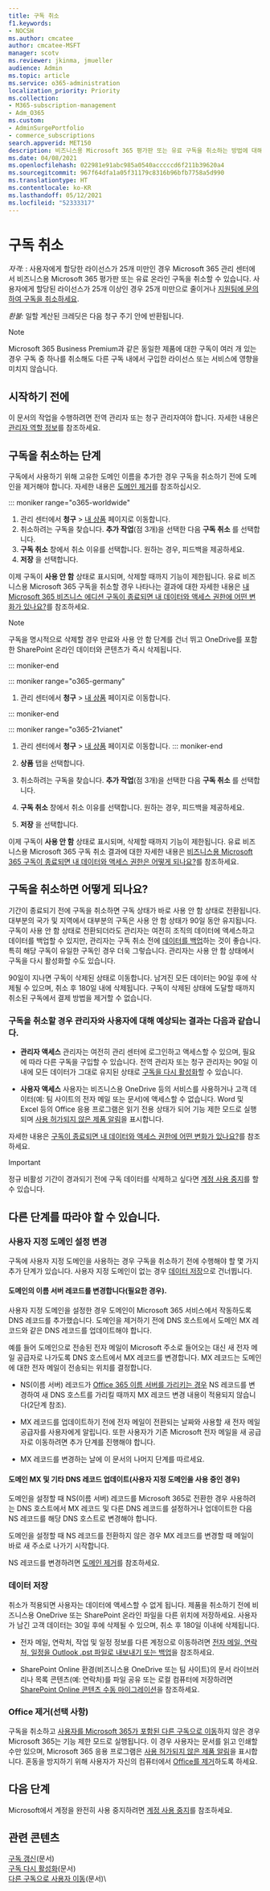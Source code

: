 ```yaml
---
title: 구독 취소
f1.keywords:
- NOCSH
ms.author: cmcatee
author: cmcatee-MSFT
manager: scotv
ms.reviewer: jkinma, jmueller
audience: Admin
ms.topic: article
ms.service: o365-administration
localization_priority: Priority
ms.collection:
- M365-subscription-management
- Adm_O365
ms.custom:
- AdminSurgePortfolio
- commerce_subscriptions
search.appverid: MET150
description: 비즈니스용 Microsoft 365 평가판 또는 유료 구독을 취소하는 방법에 대해 알아보세요.
ms.date: 04/08/2021
ms.openlocfilehash: 022981e91abc985a0540acccccd6f211b39620a4
ms.sourcegitcommit: 967f64dfa1a05f31179c8316b96bfb7758a5d990
ms.translationtype: HT
ms.contentlocale: ko-KR
ms.lasthandoff: 05/12/2021
ms.locfileid: "52333317"
---
```

# <a name="cancel-your-subscription"></a>구독 취소

*자격:* : 사용자에게 할당한 라이선스가 25개 미만인 경우 Microsoft 365 관리 센터에서 비즈니스용 Microsoft 365 평가판 또는 유료 온라인 구독을 취소할 수 있습니다. 사용자에게 할당된 라이선스가 25개 이상인 경우 25개 미만으로 줄이거나 [지원팀에 문의하여 구독을 취소하세요](../../business-video/get-help-support.md).

*환불:* 일할 계산된 크레딧은 다음 청구 주기 안에 반환됩니다.

> [!NOTE]
> Microsoft 365 Business Premium과 같은 동일한 제품에 대한 구독이 여러 개 있는 경우 구독 중 하나를 취소해도 다른 구독 내에서 구입한 라이선스 또는 서비스에 영향을 미치지 않습니다.

## <a name="before-you-begin"></a>시작하기 전에

이 문서의 작업을 수행하려면 전역 관리자 또는 청구 관리자여야 합니다. 자세한 내용은 [관리자 역할 정보](../../admin/add-users/about-admin-roles.md)를 참조하세요.

## <a name="steps-to-cancel-your-subscription"></a>구독을 취소하는 단계

구독에서 사용하기 위해 고유한 도메인 이름을 추가한 경우 구독을 취소하기 전에 도메인을 제거해야 합니다. 자세한 내용은 [도메인 제거](../../admin/get-help-with-domains/remove-a-domain.md)를 참조하십시오.

::: moniker range="o365-worldwide"

1. 관리 센터에서 **청구** \> <a href="https://go.microsoft.com/fwlink/p/?linkid=842054" target="_blank">내 상품</a> 페이지로 이동합니다.
2. 취소하려는 구독을 찾습니다. **추가 작업**(점 3개)을 선택한 다음 **구독 취소** 를 선택합니다.
3. **구독 취소** 창에서 취소 이유를 선택합니다. 원하는 경우, 피드백을 제공하세요.
4. **저장** 을 선택합니다.

이제 구독이 **사용 안 함** 상태로 표시되며, 삭제할 때까지 기능이 제한됩니다. 유료 비즈니스용 Microsoft 365 구독을 취소할 경우 나타나는 결과에 대한 자세한 내용은 [내 Microsoft 365 비즈니스 에디션 구독이 종료되면 내 데이터와 액세스 권한에 어떤 변화가 있나요?](what-if-my-subscription-expires.md)를 참조하세요.

> [!NOTE]
> 구독을 명시적으로 삭제할 경우 만료와 사용 안 함 단계를 건너 뛰고 OneDrive를 포함한 SharePoint 온라인 데이터와 콘텐츠가 즉시 삭제됩니다.

::: moniker-end

::: moniker range="o365-germany"

1. 관리 센터에서 **청구** \> <a href="https://go.microsoft.com/fwlink/p/?linkid=847745" target="_blank">내 상품</a> 페이지로 이동합니다.

::: moniker-end

::: moniker range="o365-21vianet"

1. 관리 센터에서 **청구** \> <a href="https://go.microsoft.com/fwlink/p/?linkid=850626" target="_blank">내 상품</a> 페이지로 이동합니다.
::: moniker-end

2. **상품** 탭을 선택합니다.
3. 취소하려는 구독을 찾습니다. **추가 작업**(점 3개)을 선택한 다음 **구독 취소** 를 선택합니다.
4. **구독 취소** 창에서 취소 이유를 선택합니다. 원하는 경우, 피드백을 제공하세요.
5. **저장** 을 선택합니다.

이제 구독이 **사용 안 함** 상태로 표시되며, 삭제할 때까지 기능이 제한됩니다. 유료 비즈니스용 Microsoft 365 구독 취소 결과에 대한 자세한 내용은 [비즈니스용 Microsoft 365 구독이 종료되면 내 데이터와 액세스 권한은 어떻게 되나요?](what-if-my-subscription-expires.md)를 참조하세요.

## <a name="what-happens-when-you-cancel-a-subscription"></a>구독을 취소하면 어떻게 되나요?

기간이 종료되기 전에 구독을 취소하면 구독 상태가 바로 사용 안 함 상태로 전환됩니다. 대부분의 국가 및 지역에서 대부분의 구독은 사용 안 함 상태가 90일 동안 유지됩니다. 구독이 사용 안 함 상태로 전환되더라도 관리자는 여전히 조직의 데이터에 액세스하고 데이터를 백업할 수 있지만, 관리자는 구독 취소 전에 [데이터를 백업](back-up-data-before-switching-plans.md)하는 것이 좋습니다. 특히 해당 구독이 유일한 구독인 경우 더욱 그렇습니다. 관리자는 사용 안 함 상태에서 구독을 다시 활성화할 수도 있습니다.

90일이 지나면 구독이 삭제된 상태로 이동합니다. 남겨진 모든 데이터는 90일 후에 삭제될 수 있으며, 취소 후 180일 내에 삭제됩니다. 구독이 삭제된 상태에 도달할 때까지 취소된 구독에서 결제 방법을 제거할 수 없습니다.

### <a name="what-to-expect-for-you-and-your-users-if-you-cancel-a-subscription"></a>구독을 취소할 경우 관리자와 사용자에 대해 예상되는 결과는 다음과 같습니다.
  
- **관리자 액세스** 관리자는 여전히 관리 센터에 로그인하고 액세스할 수 있으며, 필요에 따라 다른 구독을 구입할 수 있습니다. 전역 관리자 또는 청구 관리자는 90일 이내에 모든 데이터가 그대로 유지된 상태로 [구독을 다시 활성화](reactivate-your-subscription.md)할 수 있습니다.

- **사용자 액세스** 사용자는 비즈니스용 OneDrive 등의 서비스를 사용하거나 고객 데이터(예: 팀 사이트의 전자 메일 또는 문서)에 액세스할 수 없습니다. Word 및 Excel 등의 Office 응용 프로그램은 읽기 전용 상태가 되어 기능 제한 모드로 실행되며 [사용 허가되지 않은 제품 알림](https://support.microsoft.com/office/0d23d3c0-c19c-4b2f-9845-5344fedc4380.aspx)을 표시합니다.

자세한 내용은 [구독이 종료되면 내 데이터와 액세스 권한에 어떤 변화가 있나요?](what-if-my-subscription-expires.md)를 참조하세요.

> [!IMPORTANT]
> 정규 비활성 기간이 경과되기 전에 구독 데이터를 삭제하고 싶다면 [계정 사용 중지](../close-your-account.md)를 할 수 있습니다.

## <a name="other-steps-you-might-have-to-take"></a>다른 단계를 따라야 할 수 있습니다.

### <a name="change-custom-domain-settings"></a>사용자 지정 도메인 설정 변경

구독에 사용자 지정 도메인을 사용하는 경우 구독을 취소하기 전에 수행해야 할 몇 가지 추가 단계가 있습니다. 사용자 지정 도메인이 없는 경우 [데이터 저장](#save-your-data)으로 건너뜁니다.

#### <a name="change-your-domain-nameserver-records-if-needed"></a>도메인의 이름 서버 레코드를 변경합니다(필요한 경우).

사용자 지정 도메인을 설정한 경우 도메인이 Microsoft 365 서비스에서 작동하도록 DNS 레코드를 추가했습니다. 도메인을 제거하기 전에 DNS 호스트에서 도메인 MX 레코드와 같은 DNS 레코드를 업데이트해야 합니다.

예를 들어 도메인으로 전송된 전자 메일이 Microsoft 주소로 들어오는 대신 새 전자 메일 공급자로 나가도록 DNS 호스트에서 MX 레코드를 변경합니다. MX 레코드는 도메인에 대한 전자 메일이 전송되는 위치를 결정합니다.

- NS(이름 서버) 레코드가 [Office 365 이름 서버를 가리키는 경우](../../admin/setup/add-domain.md) NS 레코드를 변경하여 새 DNS 호스트를 가리킬 때까지 MX 레코드 변경 내용이 적용되지 않습니다(2단계 참조).

- MX 레코드를 업데이트하기 전에 전자 메일이 전환되는 날짜와 사용할 새 전자 메일 공급자를 사용자에게 알립니다. 또한 사용자가 기존 Microsoft 전자 메일을 새 공급자로 이동하려면 추가 단계를 진행해야 합니다.

- MX 레코드를 변경하는 날에 이 문서의 나머지 단계를 따르세요.

#### <a name="update-your-domain-mx-and-other-dns-records-if-youre-using-a-custom-domain"></a>도메인 MX 및 기타 DNS 레코드 업데이트(사용자 지정 도메인을 사용 중인 경우)

도메인을 설정할 때 NS(이름 서버) 레코드를 Microsoft 365로 전환한 경우 사용하려는 DNS 호스트에서 MX 레코드 및 다른 DNS 레코드를 설정하거나 업데이트한 다음 NS 레코드를 해당 DNS 호스트로 변경해야 합니다.

도메인을 설정할 때 NS 레코드를 전환하지 않은 경우 MX 레코드를 변경할 때 메일이 바로 새 주소로 나가기 시작합니다.

NS 레코드를 변경하려면 [도메인 제거](../../admin/get-help-with-domains/remove-a-domain.md)를 참조하세요.

### <a name="save-your-data"></a>데이터 저장

취소가 적용되면 사용자는 데이터에 액세스할 수 없게 됩니다. 제품을 취소하기 전에 비즈니스용 OneDrive 또는 SharePoint 온라인 파일을 다른 위치에 저장하세요. 사용자가 남긴 고객 데이터는 30일 후에 삭제될 수 있으며, 취소 후 180일 이내에 삭제됩니다.

- 전자 메일, 연락처, 작업 및 일정 정보를 다른 계정으로 이동하려면 [전자 메일, 연락처, 일정을 Outlook .pst 파일로 내보내기 또는 백업](https://support.microsoft.com/office/14252b52-3075-4e9b-be4e-ff9ef1068f91.aspx)을 참조하세요.

- SharePoint Online 환경(비즈니스용 OneDrive 또는 팀 사이트)의 문서 라이브러리나 목록 콘텐츠(예: 연락처)를 파일 공유 또는 로컬 컴퓨터에 저장하려면 [SharePoint Online 콘텐츠 수동 마이그레이션](/sharepoint/troubleshoot/migration-tool/content-manual-migration)을 참조하세요.

### <a name="uninstall-office-optional"></a>Office 제거(선택 사항)

구독을 취소하고 [사용자를 Microsoft 365가 포함된 다른 구독으로 이동](move-users-different-subscription.md)하지 않은 경우 Microsoft 365는 기능 제한 모드로 실행됩니다. 이 경우 사용자는 문서를 읽고 인쇄할 수만 있으며, Microsoft 365 응용 프로그램은 [사용 허가되지 않은 제품 알림](https://support.microsoft.com/office/0d23d3c0-c19c-4b2f-9845-5344fedc4380.aspx)을 표시합니다. 혼동을 방지하기 위해 사용자가 자신의 컴퓨터에서 [Office를 제거](https://support.microsoft.com/office/9dd49b83-264a-477a-8fcc-2fdf5dbf61d8.aspx)하도록 하세요.

## <a name="next-steps"></a>다음 단계

Microsoft에서 계정을 완전히 사용 중지하려면 [계정 사용 중지](../close-your-account.md)를 참조하세요.

## <a name="related-content"></a>관련 콘텐츠

[구독 갱신](renew-your-subscription.md)(문서)\
[구독 다시 활성화](reactivate-your-subscription.md)(문서)\
[다른 구독으로 사용자 이동](move-users-different-subscription.md)(문서)\
